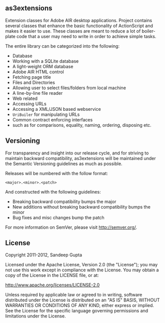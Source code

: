 as3extensions
-------------

Extension classes for Adobe AIR desktop applications. Project contains several classes that enhance the basic functionality of ActionScript and makes it easier to use. These classes are meant to reduce a lot of boiler-plate code that a user may need to write in order to achieve simple tasks.

The entire library can be categorized into the following:

- Database
 - Working with a SQLite database
 - A light-weight ORM database
- Adobe AIR HTML control
 - Fetching page title
- Files and Directories
 - Allowing user to select files/folders from local machine
 - A line-by-line file reader
- Web related
 - Accessing URLs
 - Accessing a XML/JSON based webservice
 - `UriBuiler` for manipulating URLs
- Common contract enforcing interfaces
 - such as for comparisons, equality, naming, ordering, disposing etc.

Versioning
----------

For transparency and insight into our release cycle, and for striving to maintain backward compatibility, as3extensions will be maintained under the Semantic Versioning guidelines as much as possible.

Releases will be numbered with the follow format:

`<major>.<minor>.<patch>`

And constructed with the following guidelines:

* Breaking backward compatibility bumps the major
* New additions without breaking backward compatibility bumps the minor
* Bug fixes and misc changes bump the patch

For more information on SemVer, please visit http://semver.org/.

License
-------

Copyright 2011-2012, Sandeep Gupta

Licensed under the Apache License, Version 2.0 (the "License"); you may not use this work except in compliance with the License. You may obtain a copy of the License in the LICENSE file, or at:

http://www.apache.org/licenses/LICENSE-2.0

Unless required by applicable law or agreed to in writing, software distributed under the License is distributed on an "AS IS" BASIS, WITHOUT WARRANTIES OR CONDITIONS OF ANY KIND, either express or implied. See the License for the specific language governing permissions and limitations under the License.
